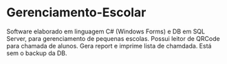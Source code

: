 # Gerenciamento-Escolar
Software elaborado em linguagem C# (Windows Forms) e DB em SQL Server, para gerenciamento de pequenas escolas.
Possui leitor de QRCode para chamada de alunos. Gera report e imprime lista de chamdada.
Está sem o backup da DB.

